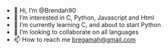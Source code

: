 - 👋 Hi, I’m @Brendah90
- 👀 I’m interested in C, Python, Javascript and Html
- 🌱 I’m currently learning C, and about to start Python
- 💞️ I’m looking to collaborate on all languages
- 📫 How to reach me bregamah@gmail.com

<!---
Brendah90/Brendah90 is a ✨ special ✨ repository because its `README.md` (this file) appears on your GitHub profile.
You can click the Preview link to take a look at your changes.
--->
